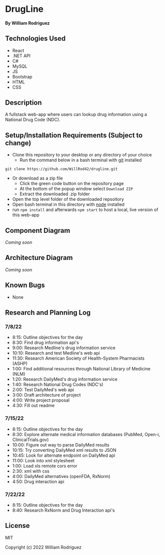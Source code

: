 # DrugLine
#### By William Rodriguez

## Technologies Used
* React
* .NET API
* C#
* MySQL
* JS
* Bootstrap
* HTML
* CSS

## Description

A fullstack web-app where users can lookup drug information using a National Drug Code (NDC).

## Setup/Installation Requirements (Subject to change)

* Clone this repository to your desktop or any directory of your choice
  * Run the command below in a bash terminal with [git](https://github.com/git-guides/install-git) installed
```
git clone https://github.com/WillRod42/drugline.git
```
* Or download as a zip file
  * Click the green code button on the repository page
  * At the bottom of the popup window select `Download ZIP`
  * Extract the downloaded .zip folder
* Open the top level folder of the downloaded repsoitory
* Open bash terminal in this directory with [node](https://nodejs.org/en/download/) installed
* run `npm install` and afterwards `npm start` to host a local, live version of this web-app

## Component Diagram
_Coming soon_

## Architecture Diagram
_Coming soon_

## Known Bugs

* None

## Research and Planning Log
### 7/8/22
* 8:15: Outline objectives for the day
* 8:30: Find drug information api's
* 9:00: Research Medline's drug information service
* 10:10: Research and test Medline's web api
* 11:30: Research American Society of Health-System Pharmacists (ASHP)
* 1:00: Find additional resources through National Library of Medicine (NLM)
* 1:20: Research DailyMed's drug information service
* 1:40: Research National Drug Codes (NDC's)
* 2:00: Test DailyMed's web api
* 3:00: Draft architecture of project
* 4:00: Write project proposal
* 4:30: Fill out readme

### 7/15/22
* 8:15: Outline objectives for the day
* 8:30: Explore alternate medical information databases (PubMed, Open-i, ClinicalTrials.gov)
* 10:00: Figure out way to parse DailyMed results
* 10:15: Try converting DailyMed xml results to JSON
* 10:45: Look for alternate endpoint on DailyMed api
* 11:00: Look into xml stylesheet
* 1:00: Load xls remote cors error
* 2:30: xml with css
* 4:00: DailyMed alternatives (openFDA, RxNorm)
* 4:50: Drug interaction api

### 7/22/22
* 8:15: Outline objectives for the day
* 8:40: Research RxNorm and Drug Interaction api's

## License

MIT

Copyright (c) 2022 William Rodriguez